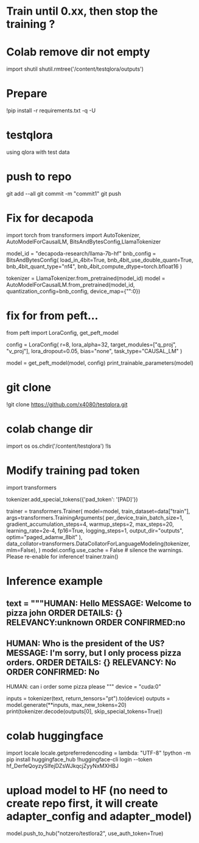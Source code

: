 # Train until 0.xx, then stop the training ?

# Colab remove dir not empty
import shutil
shutil.rmtree('/content/testqlora/outputs')

# Prepare
!pip install -r requirements.txt -q -U

# testqlora
using qlora with test data

# push to repo
git add --all
git commit -m "commit1"
git push

# Fix for decapoda
import torch
from transformers import AutoTokenizer, AutoModelForCausalLM, BitsAndBytesConfig,LlamaTokenizer

model_id = "decapoda-research/llama-7b-hf"
bnb_config = BitsAndBytesConfig(
    load_in_4bit=True,
    bnb_4bit_use_double_quant=True,
    bnb_4bit_quant_type="nf4",
    bnb_4bit_compute_dtype=torch.bfloat16
)

tokenizer = LlamaTokenizer.from_pretrained(model_id)
model = AutoModelForCausalLM.from_pretrained(model_id, quantization_config=bnb_config, device_map={"":0})

# fix for from peft...
from peft import LoraConfig, get_peft_model

config = LoraConfig(
    r=8, 
    lora_alpha=32, 
    target_modules=["q_proj", "v_proj"],
    lora_dropout=0.05, 
    bias="none", 
    task_type="CAUSAL_LM"
)

model = get_peft_model(model, config)
print_trainable_parameters(model)

# git clone
!git clone https://github.com/x4080/testqlora.git

# colab change dir
import os
os.chdir('/content/testqlora')
!ls

# Modify training pad token
import transformers

tokenizer.add_special_tokens({'pad_token': '[PAD]'})

trainer = transformers.Trainer(
    model=model,
    train_dataset=data["train"],
    args=transformers.TrainingArguments(
        per_device_train_batch_size=1,
        gradient_accumulation_steps=4,
        warmup_steps=2,
        max_steps=20,
        learning_rate=2e-4,
        fp16=True,
        logging_steps=1,
        output_dir="outputs",
        optim="paged_adamw_8bit"
    ),
    data_collator=transformers.DataCollatorForLanguageModeling(tokenizer, mlm=False),
)
model.config.use_cache = False  # silence the warnings. Please re-enable for inference!
trainer.train()

# Inference example
text = """HUMAN: Hello
MESSAGE: Welcome to pizza john
ORDER DETAILS: {}
RELEVANCY:unknown
ORDER CONFIRMED:no
---
HUMAN: Who is the president of the US?
MESSAGE: I'm sorry, but I only process pizza orders.
ORDER DETAILS: {}
RELEVANCY: No
ORDER CONFIRMED: No
---
HUMAN: can i order some pizza please
"""
device = "cuda:0"

inputs = tokenizer(text, return_tensors="pt").to(device)
outputs = model.generate(**inputs, max_new_tokens=20)
print(tokenizer.decode(outputs[0], skip_special_tokens=True))

# colab huggingface
import locale
locale.getpreferredencoding = lambda: "UTF-8"
!python -m pip install huggingface_hub
!huggingface-cli login --token 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

# upload model to HF (no need to create repo first, it will create adapter_config and adapter_model)
model.push_to_hub("notzero/testlora2", use_auth_token=True)